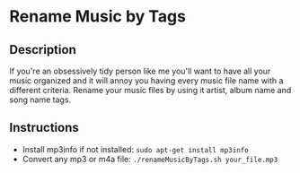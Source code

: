 # Rename Music by Tags

## Description

If you're an obsessively tidy person like me you'll want to have all your music organized and it will annoy you having every music file name with a different criteria. Rename your music files by using it artist, album name and song name tags.

## Instructions

* Install mp3info if not installed: `sudo apt-get install mp3info`
* Convert any mp3 or m4a file: `./renameMusicByTags.sh your_file.mp3`
